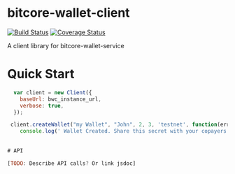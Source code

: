 
# bitcore-wallet-client

[![Build Status](https://img.shields.io/travis/bitpay/bitcore-wallet-client.svg?branch=master&style=flat-square)](https://travis-ci.org/bitpay/bitcore-wallet-client) 
[![Coverage Status](https://coveralls.io/repos/bitpay/bitcore-wallet-client/badge.svg)](https://coveralls.io/r/bitpay/bitcore-wallet-client)


A client library for bitcore-wallet-service

# Quick Start

``` javascript
  var client = new Client({
    baseUrl: bwc_instance_url,
    verbose: true,
  });

 client.createWallet("my Wallet", "John", 2, 3, 'testnet', function(err, secret) {
    console.log(' Wallet Created. Share this secret with your copayers:' + secret);
    
 
# API

[TODO: Describe API calls? Or link jsdoc]
